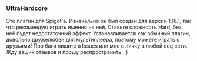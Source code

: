 ### UltraHardcore

Это плагин для Spigot'a. Изначально он был создан для версии 1.16.1, так что рекомендую играть именно на ней.
Ставьте сложность Hard, без неё будет недостаточный эффект. Устанавливается как обычный плагин, довольно дружелюбен для мультиплеера, поэтому можете играть с друзьями!
Про баги пишите в Issues или мне в личку в любой соц сети. Жду ваших отзывов и прошу распространить. ;)